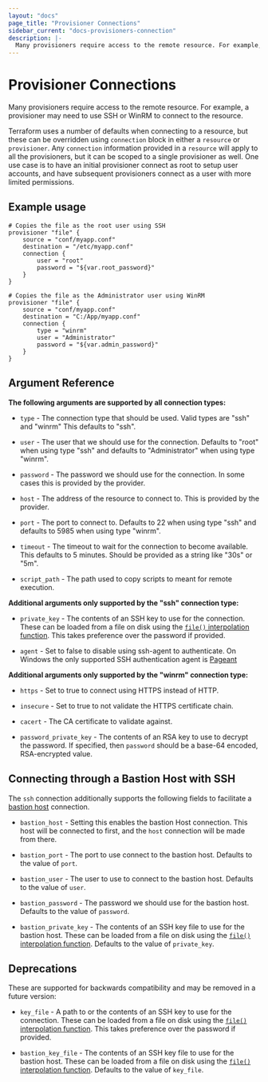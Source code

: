 ```yaml
---
layout: "docs"
page_title: "Provisioner Connections"
sidebar_current: "docs-provisioners-connection"
description: |-
  Many provisioners require access to the remote resource. For example, a provisioner may need to use SSH or WinRM to connect to the resource.
---
```


# Provisioner Connections

Many provisioners require access to the remote resource. For example,
a provisioner may need to use SSH or WinRM to connect to the resource.

Terraform uses a number of defaults when connecting to a resource, but these
can be overridden using `connection` block in either a `resource` or `provisioner`.
Any `connection` information provided in a `resource` will apply to all the
provisioners, but it can be scoped to a single provisioner as well. One use case
is to have an initial provisioner connect as root to setup user accounts, and have
subsequent provisioners connect as a user with more limited permissions.

## Example usage

```
# Copies the file as the root user using SSH
provisioner "file" {
    source = "conf/myapp.conf"
    destination = "/etc/myapp.conf"
    connection {
        user = "root"
        password = "${var.root_password}"
    }
}

# Copies the file as the Administrator user using WinRM
provisioner "file" {
    source = "conf/myapp.conf"
    destination = "C:/App/myapp.conf"
    connection {
        type = "winrm"
        user = "Administrator"
        password = "${var.admin_password}"
    }
}
```

## Argument Reference

**The following arguments are supported by all connection types:**

* `type` - The connection type that should be used. Valid types are "ssh" and "winrm"
  This defaults to "ssh".

* `user` - The user that we should use for the connection. Defaults to "root" when
  using type "ssh" and defaults to "Administrator" when using type "winrm".

* `password` - The password we should use for the connection. In some cases this is
  provided by the provider.

* `host` - The address of the resource to connect to. This is provided by the provider.

* `port` - The port to connect to. Defaults to 22 when using type "ssh" and defaults
  to 5985 when using type "winrm".

* `timeout` - The timeout to wait for the connection to become available. This defaults
  to 5 minutes. Should be provided as a string like "30s" or "5m".

* `script_path` - The path used to copy scripts to meant for remote execution.

**Additional arguments only supported by the "ssh" connection type:**

* `private_key` - The contents of an SSH key to use for the connection. These can
  be loaded from a file on disk using the [`file()` interpolation
  function](/docs/configuration/interpolation.html#file_path_). This takes
  preference over the password if provided.

* `agent` - Set to false to disable using ssh-agent to authenticate. On Windows the
  only supported SSH authentication agent is
  [Pageant](http://the.earth.li/~sgtatham/putty/0.66/htmldoc/Chapter9.html#pageant)

**Additional arguments only supported by the "winrm" connection type:**

* `https` - Set to true to connect using HTTPS instead of HTTP.

* `insecure` - Set to true to not validate the HTTPS certificate chain.

* `cacert` - The CA certificate to validate against.

* `password_private_key` - The contents of an RSA key to use to decrypt the password.
  If specified, then `password` should be a base-64 encoded, RSA-encrypted value.

<a id="bastion"></a>
## Connecting through a Bastion Host with SSH

The `ssh` connection additionally supports the following fields to facilitate a
[bastion host](https://en.wikipedia.org/wiki/Bastion_host) connection.

* `bastion_host` - Setting this enables the bastion Host connection. This host
  will be connected to first, and the `host` connection will be made from there.

* `bastion_port` - The port to use connect to the bastion host. Defaults to the
  value of `port`.

* `bastion_user` - The user to use to connect to the bastion host. Defaults to
  the value of `user`.

* `bastion_password` - The password we should use for the bastion host.
  Defaults to the value of `password`.

* `bastion_private_key` - The contents of an SSH key file to use for the bastion
  host. These can be loaded from a file on disk using the [`file()`
  interpolation function](/docs/configuration/interpolation.html#file_path_).
  Defaults to the value of `private_key`.

## Deprecations

These are supported for backwards compatibility and may be removed in a
future version:

* `key_file` - A path to or the contents of an SSH key to use for the
  connection. These can be loaded from a file on disk using the [`file()`
  interpolation function](/docs/configuration/interpolation.html#file_path_).
  This takes preference over the password if provided.

* `bastion_key_file` - The contents of an SSH key file to use for the bastion
  host. These can be loaded from a file on disk using the [`file()`
  interpolation function](/docs/configuration/interpolation.html#file_path_).
  Defaults to the value of `key_file`.
